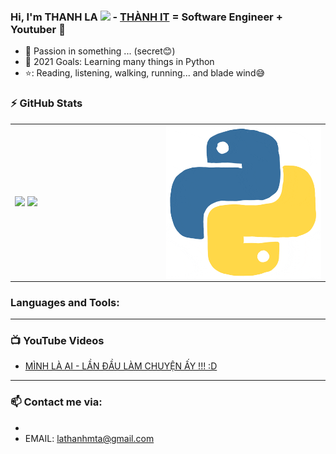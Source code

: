 ### Hi, I'm THANH LA <img src="https://media.giphy.com/media/hvRJCLFzcasrR4ia7z/giphy.gif" width="25px"> -  [THÀNH IT][website] = Software Engineer + Youtuber 🌱 


- 🔭 Passion in something ... (secret😊)
- 💪 2021 Goals: Learning many things in Python
- ⭐: Reading, listening, walking, running... and blade wind😅

### :zap: GitHub Stats

<table>
<tr>
  <td width="48%">
    <img src="https://github-readme-stats.vercel.app/api?username=ThanhLa1802&show_icons=true&hide=contribs,issues&hide_border=true" />
    <img src="https://github-readme-stats.vercel.app/api/top-langs/?username=ThanhLa1802&layout=compact&show_icons=true&hide_border=true" />
  </td>
  <td width="52%"><img alt="gif" align="right" src=".github/assets/python.gif"/></td>
</tr>
<table>

### Languages and Tools:



---

### 📺 YouTube Videos

<!-- YOUTUBE:START -->
- [MÌNH LÀ AI - LẦN ĐẦU LÀM CHUYỆN ẤY !!! :D](https://youtu.be/XkG3WfMy9FI)
<!-- YOUTUBE:END -->

---

### 📫 Contact me via:

- [website]: https://www.youtube.com/channel/UC9L5_YMFz8JfBeQtUic8-3A
- EMAIL: lathanhmta@gmail.com
